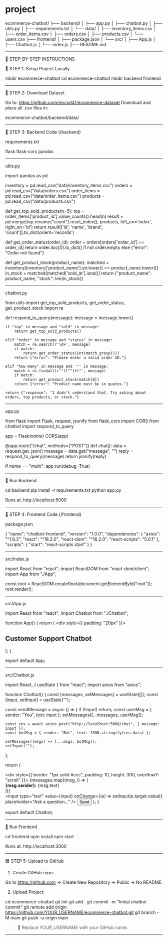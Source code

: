 # project
ecommerce-chatbot/
├── backend/
│   ├── app.py
│   ├── chatbot.py
│   ├── utils.py
│   ├── requirements.txt
│   └── data/
│       ├── inventory_items.csv
│       ├── order_items.csv
│       ├── orders.csv
│       ├── products.csv
│       └── users.csv
├── frontend/
│   ├── package.json
│   └── src/
│       ├── App.js
│       ├── Chatbot.js
│       └── index.js
├── README.md


---

🧠 STEP-BY-STEP INSTRUCTIONS

🥇 STEP 1: Setup Project Locally

mkdir ecommerce-chatbot
cd ecommerce-chatbot
mkdir backend frontend


---

🥈 STEP 2: Download Dataset

Go to: https://github.com/recruit41/ecommerce-dataset
Download and place all .csv files in:

ecommerce-chatbot/backend/data/


---

🥉 STEP 3: Backend Code (/backend)

requirements.txt

flask
flask-cors
pandas


---

utils.py

import pandas as pd

inventory = pd.read_csv("data/inventory_items.csv")
orders = pd.read_csv("data/orders.csv")
order_items = pd.read_csv("data/order_items.csv")
products = pd.read_csv("data/products.csv")

def get_top_sold_products(n=5):
    top = order_items['product_id'].value_counts().head(n)
    result = pd.merge(top.rename("count").reset_index(), products, left_on='index', right_on='id')
    return result[['id', 'name', 'brand', 'count']].to_dict(orient='records')

def get_order_status(order_id):
    order = orders[orders['order_id'] == order_id]
    return order.iloc[0].to_dict() if not order.empty else {"error": "Order not found"}

def get_product_stock(product_name):
    matched = inventory[inventory['product_name'].str.lower() == product_name.lower()]
    in_stock = matched[matched['sold_at'].isna()]
    return {"product_name": product_name, "stock": len(in_stock)}


---

chatbot.py

from utils import get_top_sold_products, get_order_status, get_product_stock
import re

def respond_to_query(message):
    message = message.lower()

    if "top" in message and "sold" in message:
        return get_top_sold_products()

    elif "order" in message and "status" in message:
        match = re.search(r'\d+', message)
        if match:
            return get_order_status(int(match.group()))
        return {"error": "Please enter a valid order ID."}

    elif "how many" in message and '"' in message:
        match = re.findall(r'"([^"]+)"', message)
        if match:
            return get_product_stock(match[0])
        return {"error": "Product name must be in quotes."}

    return {"response": "I didn’t understand that. Try asking about orders, top products, or stock."}


---

app.py

from flask import Flask, request, jsonify
from flask_cors import CORS
from chatbot import respond_to_query

app = Flask(_name_)
CORS(app)

@app.route("/chat", methods=["POST"])
def chat():
    data = request.get_json()
    message = data.get("message", "")
    reply = respond_to_query(message)
    return jsonify(reply)

if _name_ == "_main_":
    app.run(debug=True)


---

🚀 Run Backend

cd backend
pip install -r requirements.txt
python app.py

Runs at: http://localhost:5000


---

🥇 STEP 4: Frontend Code (/frontend)

package.json

{
  "name": "chatbot-frontend",
  "version": "1.0.0",
  "dependencies": {
    "axios": "^1.6.2",
    "react": "^18.2.0",
    "react-dom": "^18.2.0",
    "react-scripts": "5.0.1"
  },
  "scripts": {
    "start": "react-scripts start"
  }
}


---

src/index.js

import React from "react";
import ReactDOM from "react-dom/client";
import App from "./App";

const root = ReactDOM.createRoot(document.getElementById("root"));
root.render(<App />);


---

src/App.js

import React from "react";
import Chatbot from "./Chatbot";

function App() {
  return (
    <div style={{ padding: "20px" }}>
      <h2>Customer Support Chatbot</h2>
      <Chatbot />
    </div>
  );
}

export default App;


---

src/Chatbot.js

import React, { useState } from "react";
import axios from "axios";

function Chatbot() {
  const [messages, setMessages] = useState([]);
  const [input, setInput] = useState("");

  const sendMessage = async () => {
    if (!input) return;
    const userMsg = { sender: "You", text: input };
    setMessages([...messages, userMsg]);

    const res = await axios.post("http://localhost:5000/chat", { message: input });
    const botMsg = { sender: "Bot", text: JSON.stringify(res.data) };

    setMessages((msgs) => [...msgs, botMsg]);
    setInput("");
  };

  return (
    <div>
      <div style={{ border: "1px solid #ccc", padding: 10, height: 300, overflowY: "scroll" }}>
        {messages.map((msg, i) => (
          <div key={i}><strong>{msg.sender}:</strong> {msg.text}</div>
        ))}
      </div>
      <input
        type="text"
        value={input}
        onChange={(e) => setInput(e.target.value)}
        placeholder="Ask a question..."
      />
      <button onClick={sendMessage}>Send</button>
    </div>
  );
}

export default Chatbot;


---

🚀 Run Frontend

cd frontend
npm install
npm start

Runs at: http://localhost:3000


---

🟦 STEP 5: Upload to GitHub

1. Create GitHub repo:

Go to https://github.com → Create New Repository → Public → No README.

2. Upload Project:

cd ecommerce-chatbot
git init
git add .
git commit -m "Initial chatbot commit"
git remote add origin https://github.com/YOUR_USERNAME/ecommerce-chatbot.git
git branch -M main
git push -u origin main

> 🔁 Replace YOUR_USERNAME with your GitHub name.




---
